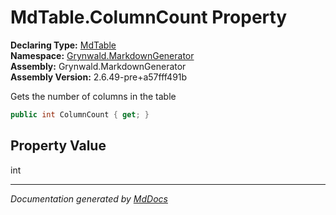 ﻿<!--  
  <auto-generated>   
    The contents of this file were generated by a tool.  
    Changes to this file may be list if the file is regenerated  
  </auto-generated>   
-->

# MdTable.ColumnCount Property

**Declaring Type:** [MdTable](../index.md)  
**Namespace:** [Grynwald.MarkdownGenerator](../../index.md)  
**Assembly:** Grynwald.MarkdownGenerator  
**Assembly Version:** 2.6.49\-pre+a57fff491b

Gets the number of columns in the table

```csharp
public int ColumnCount { get; }
```

## Property Value

int

___

*Documentation generated by [MdDocs](https://github.com/ap0llo/mddocs)*
